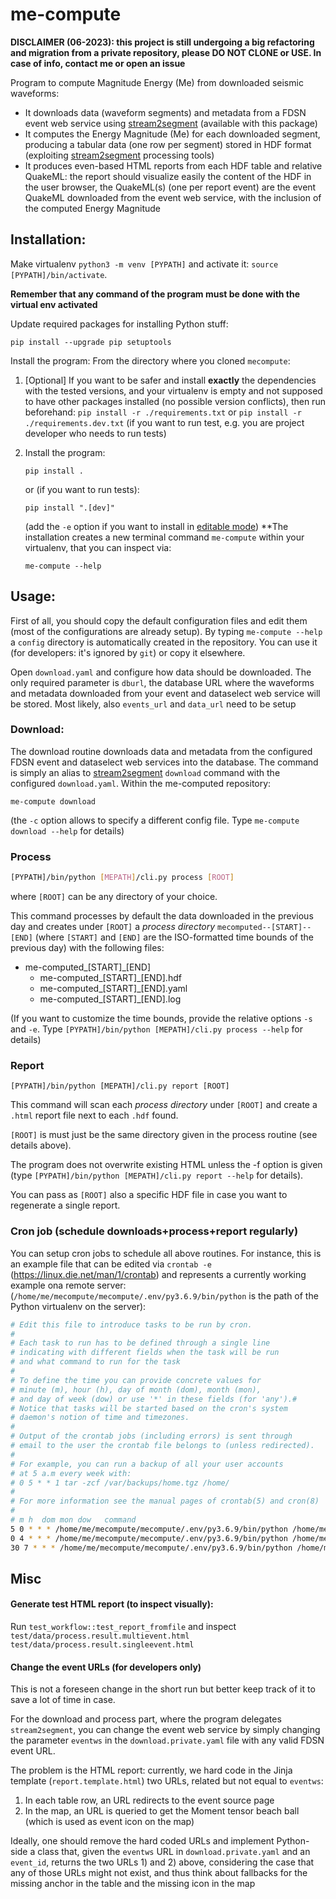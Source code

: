 # me-compute

**DISCLAIMER (06-2023): this project is still undergoing a big refactoring
and migration from a private repository, please DO NOT CLONE or USE. In case of info, contact 
me or open an issue**

Program to compute Magnitude Energy (Me) from downloaded seismic waveforms:

- It downloads data (waveform segments) and metadata from a FDSN event 
  web service using [stream2segment](https://github.com/rizac/stream2segment) (available
  with this package)
- It computes the Energy Magnitude (Me) for each downloaded segment, producing a tabular 
  data (one row per segment) stored in HDF format 
  (exploiting [stream2segment](https://github.com/rizac/stream2segment) processing tools)
- It produces even-based HTML reports from each HDF table and relative QuakeML: the 
  report should visualize easily the content of the HDF in the user browser, the QuakeML(s)
  (one per report event) are the event QuakeML downloaded from the event web service, with
  the inclusion of the computed Energy Magnitude



## Installation:
Make virtualenv `python3 -m venv [PYPATH]` and activate it:
`source [PYPATH]/bin/activate`. 

**Remember that any command of the program must be done with the virtual env activated**

Update required packages for installing Python stuff:
```commandline
pip install --upgrade pip setuptools
```

Install the program: From the directory where you cloned `mecompute`: 

1. [Optional] If you want to be safer and install **exactly** the dependencies 
   with the tested versions, and your virtualenv is empty and not supposed to have other 
   packages installed (no possible version conflicts), 
   then run beforehand: `pip install -r ./requirements.txt` or 
   `pip install -r ./requirements.dev.txt` (if you want to run test, e.g. you 
   are project developer who needs to run tests)
 
2. Install the program:
   ```commandline
   pip install .
   ```
   or (if you want to run tests):
   ```commandline
   pip install ".[dev]"
   ```
   (add the `-e` option if you want to install in [editable mode](https://stackoverflow.com/a/35064498))
   **The installation creates a new terminal command `me-compute` within your virtualenv,
   that you can inspect via: 
   ```commandline
   me-compute --help
   ```

## Usage:

First of all, you should copy the default configuration files and edit them (most
of the configurations are already setup). By typing `me-compute --help`
a `config` directory is automatically created in the repository. You can use it
(for developers: it's ignored by `git`) or copy it elsewhere. 

Open `download.yaml` and configure how data should be downloaded.
The only required parameter is `dburl`, the database URL where the waveforms and 
metadata downloaded from your event and dataselect web service will be stored. 
Most likely, also `events_url` and `data_url` need to be setup


### Download:

The download routine downloads data and metadata from the configured FDSN
event and dataselect web services into the database. The command is simply an
alias to [stream2segment](https://github.com/rizac/stream2segment) `download`
command with the configured `download.yaml`. Within the me-computed repository:

```commandline
me-compute download
```
(the `-c` option allows to specify a different config file. Type 
`me-compute download --help` for details)

<!-- ```bash
[PYPATH]/bin/python [S2SPATH]/stream2segment/cli.py download -c [MEPATH]/s2s_config/download.private.yaml
``` 

where `[S2SPATH]` the path of the stream2segment repository (where you cloned stream2segment)
and `[MEPATH]` the path of this project, then:
-->

### Process

```bash
[PYPATH]/bin/python [MEPATH]/cli.py process [ROOT]
```

where `[ROOT]` can be any directory of your choice.

This command processes by default the data downloaded in the previous
day and creates under `[ROOT]` 
a *process directory* `mecomputed--[START]--[END]` (where `[START]` 
and `[END]` are the ISO-formatted time bounds of the previous day) with the 
following files:


* me-computed_[START]_[END]
  * me-computed_[START]_[END].hdf
  * me-computed_[START]_[END].yaml
  * me-computed_[START]_[END].log

(If you want to customize the time bounds, provide the relative options
`-s` and `-e`. Type
`[PYPATH]/bin/python [MEPATH]/cli.py process --help` for details)


### Report

```
[PYPATH]/bin/python [MEPATH]/cli.py report [ROOT]
```

This command will 
scan each *process directory* under `[ROOT]` and create a `.html` report file next to
each `.hdf` found.

`[ROOT]` is must just be the same directory
given in the process routine (see details above). 

The program does not overwrite existing HTML unless the -f option
is given (type 
`[PYPATH]/bin/python [MEPATH]/cli.py report --help` for details).

You can pass as `[ROOT]` also a specific HDF file in case you want to regenerate
a single report.

### Cron job (schedule downloads+process+report regularly) 

You can setup cron jobs to schedule all above routines. 
For instance, this is an example file that can be edited via
`crontab -e` (https://linux.die.net/man/1/crontab) and represents
a currently working example ona remote server:
(`/home/me/mecompute/mecompute/.env/py3.6.9/bin/python` is the path
of the Python virtualenv on the server):

```bash
# Edit this file to introduce tasks to be run by cron.
# 
# Each task to run has to be defined through a single line
# indicating with different fields when the task will be run
# and what command to run for the task
# 
# To define the time you can provide concrete values for
# minute (m), hour (h), day of month (dom), month (mon),
# and day of week (dow) or use '*' in these fields (for 'any').# 
# Notice that tasks will be started based on the cron's system
# daemon's notion of time and timezones.
# 
# Output of the crontab jobs (including errors) is sent through
# email to the user the crontab file belongs to (unless redirected).
# 
# For example, you can run a backup of all your user accounts
# at 5 a.m every week with:
# 0 5 * * 1 tar -zcf /var/backups/home.tgz /home/
# 
# For more information see the manual pages of crontab(5) and cron(8)
# 
# m h  dom mon dow   command
5 0 * * * /home/me/mecompute/mecompute/.env/py3.6.9/bin/python /home/me/mecompute/stream2segment/stream2segment/cli.py download -c /home/me/mecompute/mecompute/s2s_config/download.private.yaml
0 4 * * * /home/me/mecompute/mecompute/.env/py3.6.9/bin/python /home/me/mecompute/mecompute/cli.py process /home/me/mecompute/mecomputed/
30 7 * * * /home/me/mecompute/mecompute/.env/py3.6.9/bin/python /home/me/mecompute/mecompute/cli.py report /home/me/mecompute/mecomputed/
```


## Misc


#### Generate test HTML report (to inspect visually):

Run `test_workflow::test_report_fromfile` and inspect
`test/data/process.result.multievent.html`  `test/data/process.result.singleevent.html`


#### Change the event URLs (for developers only)
This is not a foreseen change in the short run but better keep track of it to save a lot
of time in case.

For the download and process part, where the program delegates `stream2segment`,
you can change the event web service by simply changing the parameter `eventws` in the
`download.private.yaml` file with any valid FDSN event URL.

The problem is the HTML report: currently, we hard code in the Jinja template (`report.template.html`)
two URLs, related but not equal to `eventws`:
  1) In each table row, an URL redirects to the event source page
  2) In the map, an URL is queried to get the Moment tensor beach ball (which
       is used as event icon on the map)

Ideally, one should remove the hard coded URLs and implement Python-side a class
that, given the `eventws` URL in `download.private.yaml` and an `event_id`,
returns the two URLs 1) and 2) above, considering the case that any of those URLs
might not exist, and thus think about fallbacks for the missing anchor in the table
and the missing icon in the map

